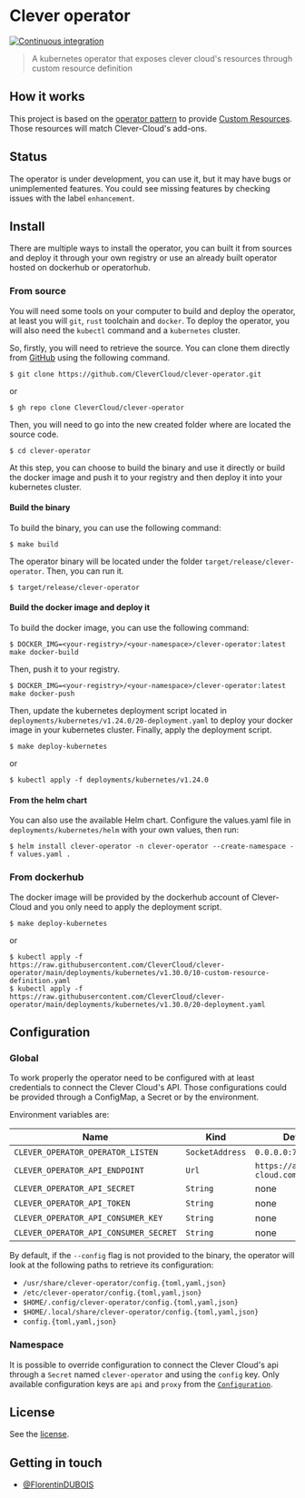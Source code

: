 # Clever operator

[![Continuous integration](https://github.com/CleverCloud/clever-operator/actions/workflows/ci.yml/badge.svg?branch=main)](https://github.com/CleverCloud/clever-operator/actions/workflows/ci.yml)

> A kubernetes operator that exposes clever cloud's resources through custom resource definition

## How it works

This project is based on the [operator pattern](https://kubernetes.io/docs/concepts/extend-kubernetes/operator/) to
provide [Custom Resources](https://kubernetes.io/docs/concepts/extend-kubernetes/api-extension/custom-resources/). Those
resources will match Clever-Cloud's add-ons.

## Status

The operator is under development, you can use it, but it may have bugs or unimplemented features. You could see missing
features by checking issues with the label `enhancement`.

## Install

There are multiple ways to install the operator, you can built it from sources and deploy it through your own registry
or use an already built operator hosted on dockerhub or operatorhub.

### From source

You will need some tools on your computer to build and deploy the operator, at least you will `git`, `rust` toolchain and
`docker`. To deploy the operator, you will also need the `kubectl` command and a `kubernetes` cluster.

So, firstly, you will need to retrieve the source. You can clone them directly from
[GitHub](https://github.com/CleverCloud/clever-operator) using the following command.

```
$ git clone https://github.com/CleverCloud/clever-operator.git
```
or
```
$ gh repo clone CleverCloud/clever-operator
```

Then, you will need to go into the new created folder where are located the source code.

```
$ cd clever-operator
```

At this step, you can choose to build the binary and use it directly or build the docker image and push it to your
registry and then deploy it into your kubernetes cluster.

#### Build the binary

To build the binary, you can use the following command:

```
$ make build
```

The operator binary will be located under the folder `target/release/clever-operator`. Then, you can run it.

```
$ target/release/clever-operator
```

#### Build the docker image and deploy it

To build the docker image, you can use the following command:

```
$ DOCKER_IMG=<your-registry>/<your-namespace>/clever-operator:latest make docker-build
```

Then, push it to your registry.

```
$ DOCKER_IMG=<your-registry>/<your-namespace>/clever-operator:latest make docker-push
```

Then, update the kubernetes deployment script located in `deployments/kubernetes/v1.24.0/20-deployment.yaml` to deploy
your docker image in your kubernetes cluster. Finally, apply the deployment script.

```
$ make deploy-kubernetes
```
or
```
$ kubectl apply -f deployments/kubernetes/v1.24.0
```

#### From the helm chart

You can also use the available Helm chart. Configure the values.yaml file in `deployments/kubernetes/helm` with your own values, then run:

```console
$ helm install clever-operator -n clever-operator --create-namespace -f values.yaml .
```

### From dockerhub

The docker image will be provided by the dockerhub account of Clever-Cloud and you only need to apply the deployment
script.

```
$ make deploy-kubernetes
```
or
```
$ kubectl apply -f https://raw.githubusercontent.com/CleverCloud/clever-operator/main/deployments/kubernetes/v1.30.0/10-custom-resource-definition.yaml
$ kubectl apply -f https://raw.githubusercontent.com/CleverCloud/clever-operator/main/deployments/kubernetes/v1.30.0/20-deployment.yaml
```

## Configuration

### Global

To work properly the operator need to be configured with at least credentials to connect the Clever Cloud's API. Those
configurations could be provided through a ConfigMap, a Secret or by the environment.

Environment variables are:

| Name                                  | Kind            | Default                        | Required | Description |
| ------------------------------------- | --------------- | ------------------------------ | -------- | ----------- |
| `CLEVER_OPERATOR_OPERATOR_LISTEN`     | `SocketAddress` | `0.0.0.0:7080`                 | yes      |             |
| `CLEVER_OPERATOR_API_ENDPOINT`        | `Url`           | `https://api.clever-cloud.com` | yes      |             |
| `CLEVER_OPERATOR_API_SECRET`          | `String`        | none                           | yes      |             |
| `CLEVER_OPERATOR_API_TOKEN`           | `String`        | none                           | yes      |             |
| `CLEVER_OPERATOR_API_CONSUMER_KEY`    | `String`        | none                           | yes      |             |
| `CLEVER_OPERATOR_API_CONSUMER_SECRET` | `String`        | none                           | yes      |             |

By default, if the `--config` flag is not provided to the binary, the operator will look at the following paths to
retrieve its configuration:

- `/usr/share/clever-operator/config.{toml,yaml,json}`
- `/etc/clever-operator/config.{toml,yaml,json}`
- `$HOME/.config/clever-operator/config.{toml,yaml,json}`
- `$HOME/.local/share/clever-operator/config.{toml,yaml,json}`
- `config.{toml,yaml,json}`

### Namespace

It is possible to override configuration to connect the Clever Cloud's api through a `Secret` named `clever-operator` and using the `config` key.
Only available configuration keys are `api` and `proxy` from the [`Configuration`](config.sample.toml).

## License

See the [license](LICENSE).

## Getting in touch

- [@FlorentinDUBOIS](https://twitter.com/FlorentinDUBOIS)
